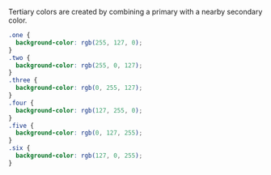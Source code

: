 
Tertiary colors are created by combining a primary with a nearby secondary color.

```css
.one {
  background-color: rgb(255, 127, 0);
}
.two {
  background-color: rgb(255, 0, 127);
}
.three {
  background-color: rgb(0, 255, 127);
}
.four {
  background-color: rgb(127, 255, 0);
}
.five {
  background-color: rgb(0, 127, 255);
}
.six {
  background-color: rgb(127, 0, 255);
}
```
